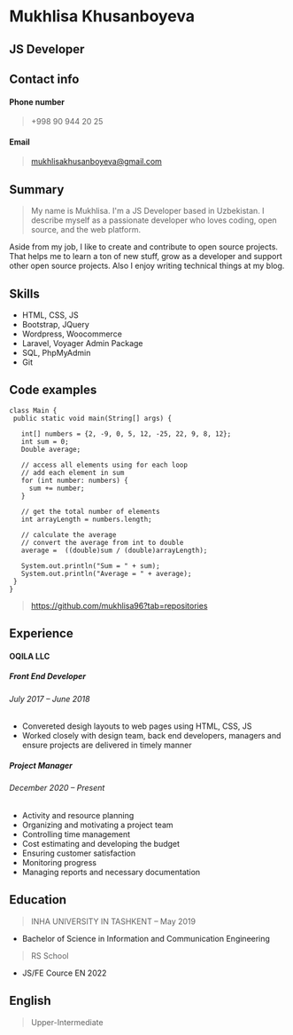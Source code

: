 # Mukhlisa Khusanboyeva
## JS Developer

## Contact info
#### Phone number
> +998 90 944 20 25

#### Email
> mukhlisakhusanboyeva@gmail.com



## Summary
>My name is Mukhlisa. I'm a JS Developer based in Uzbekistan. I describe myself as a passionate developer who loves coding, open source, and the web platform.

Aside from my job, I like to create and contribute to open source projects. That helps me to learn a ton of new stuff, grow as a developer and support other open source projects. Also I enjoy writing technical things  at my blog.

## Skills

- HTML, CSS, JS
- Bootstrap, JQuery
- Wordpress, Woocommerce
- Laravel, Voyager Admin Package
- SQL, PhpMyAdmin
- Git

## Code examples

```
class Main {
 public static void main(String[] args) {

   int[] numbers = {2, -9, 0, 5, 12, -25, 22, 9, 8, 12};
   int sum = 0;
   Double average;
   
   // access all elements using for each loop
   // add each element in sum
   for (int number: numbers) {
     sum += number;
   }
  
   // get the total number of elements
   int arrayLength = numbers.length;

   // calculate the average
   // convert the average from int to double
   average =  ((double)sum / (double)arrayLength);

   System.out.println("Sum = " + sum);
   System.out.println("Average = " + average);
 }
}

```

>https://github.com/mukhlisa96?tab=repositories

## Experience 

#### OQILA LLC

##### Front End Developer
###### July 2017 – June 2018
- Convereted desigh layouts to web pages using HTML, CSS, JS
- Worked closely with design team, back end developers, managers and ensure projects are
delivered in timely manner

##### Project Manager
###### December 2020 – Present
- Activity and resource planning
- Organizing and motivating a project team
- Controlling time management
- Cost estimating and developing the budget
- Ensuring customer satisfaction
- Monitoring progress
- Managing reports and necessary documentation


## Education 

>INHA UNIVERSITY IN TASHKENT – May 2019
- Bachelor of Science in Information and Communication Engineering

>RS School
- JS/FE Cource EN 2022

## English 
> Upper-Intermediate

